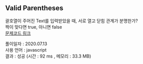 ## Valid Parentheses
괄호열이 주어진 Text를 입력받았을 때, 서로 열고 닫힘 관계가 분명한가?   
짝이 맞다면 true, 아니면 false   
[문제코드 링크](https://leetcode.com/problems/valid-parentheses)

풀이일자 : 2020.07.13   
사용 언어 : javascript   
결과 : 성공 (시간 : 92 ms , 메모리 : 33.3 MB)
